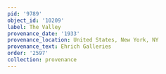 ```yaml
---
pid: '9789'
object_id: '10209'
label: The Valley
provenance_date: '1933'
provenance_location: United States, New York, NY
provenance_text: Ehrich Galleries
order: '2597'
collection: provenance
---
```

